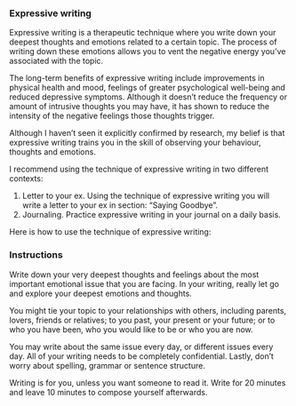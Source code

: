 ### Expressive writing

Expressive writing is a therapeutic technique where you write down your deepest thoughts and emotions related to a certain topic. The process of writing down these emotions allows you to vent the negative energy you’ve associated with the topic. 

The long-term benefits of expressive writing include improvements in physical health and mood, feelings of greater psychological well-being and reduced depressive symptoms. Although it doesn’t reduce the frequency or amount of intrusive thoughts you may have, it has shown to reduce the intensity of the negative feelings those thoughts trigger.

Although I haven’t seen it explicitly confirmed by research, my belief is that expressive writing trains you in the skill of observing your behaviour, thoughts and emotions.

I recommend using the technique of expressive writing in two different contexts:

1. Letter to your ex. Using the technique of expressive writing you will write a letter to your ex in section: “Saying Goodbye”.
2. Journaling. Practice expressive writing in your journal on a daily basis. 

Here is how to use the technique of expressive writing:

### Instructions

Write down your very deepest thoughts and feelings about the most important emotional issue that you are facing. In your writing, really let go and explore your deepest emotions and thoughts. 

You might tie your topic to your relationships with others, including parents, lovers, friends or relatives; to you past, your present or your future; or to who you have been, who you would like to be or who you are now.

You may write about the same issue every day, or different issues every day. All of your writing needs to be completely confidential. Lastly, don’t worry about spelling, grammar or sentence structure.

Writing is for you, unless you want someone to read it. Write for 20 minutes and leave 10 minutes to compose yourself afterwards. 